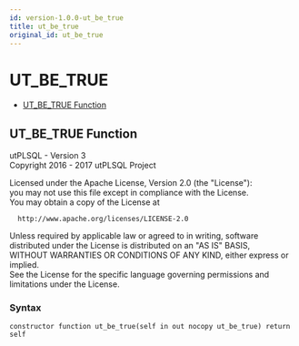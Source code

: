 ```yaml
---
id: version-1.0.0-ut_be_true
title: ut_be_true
original_id: ut_be_true
---
```


# UT_BE_TRUE






- [UT_BE_TRUE Function](#ut_be_true)












 
## UT_BE_TRUE Function<a name="ut_be_true"></a>


<p>
<p>utPLSQL - Version 3<br />  Copyright 2016 - 2017 utPLSQL Project</p><p>  Licensed under the Apache License, Version 2.0 (the &quot;License&quot;):<br />  you may not use this file except in compliance with the License.<br />  You may obtain a copy of the License at</p><pre><code>  http://www.apache.org/licenses/LICENSE-2.0</code></pre><p>  Unless required by applicable law or agreed to in writing, software<br />  distributed under the License is distributed on an &quot;AS IS&quot; BASIS,<br />  WITHOUT WARRANTIES OR CONDITIONS OF ANY KIND, either express or implied.<br />  See the License for the specific language governing permissions and<br />  limitations under the License.</p>
</p>

### Syntax
```plsql
constructor function ut_be_true(self in out nocopy ut_be_true) return self
```

 





 
